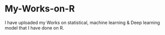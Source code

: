 # My-Works-on-R
I have uploaded my Works on statistical, machine learning &amp; Deep learning model that I have done on R.
